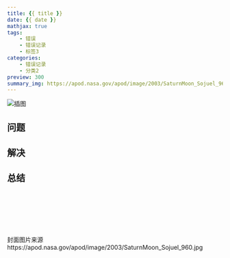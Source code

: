 ```yaml
---
title: {{ title }}
date: {{ date }}
mathjax: true
tags:
    - 错误
    - 错误记录
    - 标签3
categories:
    - 错误记录
    - 分类2
preview: 300
summary_img: https://apod.nasa.gov/apod/image/2003/SaturnMoon_Sojuel_960.jpg
---
```

![插图](https://www.nasa.gov/sites/default/files/thumbnails/image/phase01-gateway-2024_00003.jpg)


## 问题












## 解决







## 总结















</br>
</br>
</br>
</br>
</br>
</br>
封面图片来源 https://apod.nasa.gov/apod/image/2003/SaturnMoon_Sojuel_960.jpg
